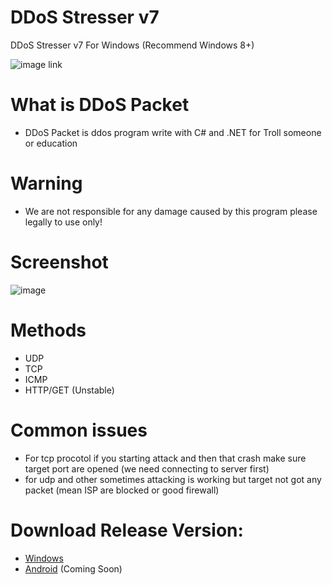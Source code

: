 # DDoS Stresser v7
DDoS Stresser v7 For Windows (Recommend Windows 8+)

![image link](https://github.com/MrGh0sTDev/DDoS-Stresser-v7/blob/main/DDoS%20Stresser/ddos.jpg)
# What is DDoS Packet
* DDoS Packet is ddos program write with C# and .NET for Troll someone or education
# Warning
* We are not responsible for any damage caused by this program please legally to use only!
# Screenshot
![image](https://github.com/MrGh0sTDev/DDoS-Stresser-v7/blob/main/DDoS%20Stresser/DDoS%20Stresser.PNG)
# Methods
* UDP
* TCP
* ICMP
* HTTP/GET (Unstable)
# Common issues
* For tcp procotol if you starting attack and then that crash make sure target port are opened (we need connecting to server first)
* for udp and other sometimes attacking is working but target not got any packet (mean ISP are blocked or good firewall)
# Download Release Version:
* [Windows](https://github.com/MrGh0sTDev/DDoS-Stresser-v7/blob/main/DDoS%20Stresser/bin/Release/DDoS%20Stresser.exe)
* [Android](https://github.com/MrGh0sTDev/DDoS-Stresser-v7/tree/main) (Coming Soon)
